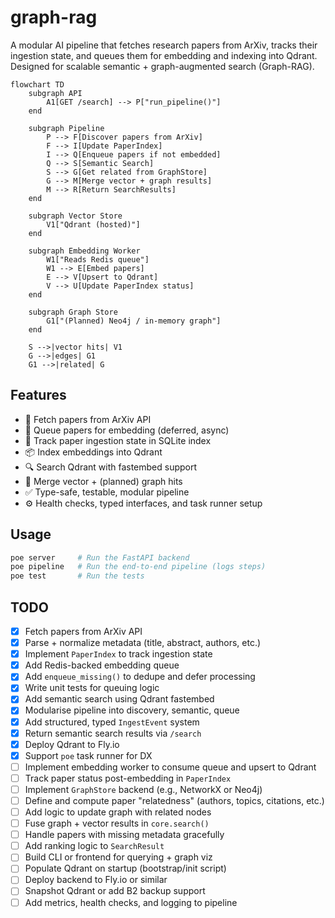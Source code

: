 # graph-rag

A modular AI pipeline that fetches research papers from ArXiv, tracks their ingestion state, and queues them for embedding and indexing into Qdrant. Designed for scalable semantic + graph-augmented search (Graph-RAG).


```mermaid
flowchart TD
    subgraph API
        A1[GET /search] --> P["run_pipeline()"]
    end

    subgraph Pipeline
        P --> F[Discover papers from ArXiv]
        F --> I[Update PaperIndex]
        I --> Q[Enqueue papers if not embedded]
        Q --> S[Semantic Search]
        S --> G[Get related from GraphStore]
        G --> M[Merge vector + graph results]
        M --> R[Return SearchResults]
    end

    subgraph Vector Store
        V1["Qdrant (hosted)"]
    end

    subgraph Embedding Worker
        W1["Reads Redis queue"]
        W1 --> E[Embed papers]
        E --> V[Upsert to Qdrant]
        V --> U[Update PaperIndex status]
    end

    subgraph Graph Store
        G1["(Planned) Neo4j / in-memory graph"]
    end

    S -->|vector hits| V1
    G -->|edges| G1
    G1 -->|related| G
```

## Features

- 📄 Fetch papers from ArXiv API
- 🧠 Queue papers for embedding (deferred, async)
- 🧮 Track paper ingestion state in SQLite index
- 📦 Index embeddings into Qdrant
- 🔍 Search Qdrant with fastembed support
- 🧩 Merge vector + (planned) graph hits
- ✅ Type-safe, testable, modular pipeline
- ⚙️ Health checks, typed interfaces, and task runner setup

## Usage

```bash
poe server     # Run the FastAPI backend
poe pipeline   # Run the end-to-end pipeline (logs steps)
poe test       # Run the tests
```

## TODO

- [x] Fetch papers from ArXiv API  
- [x] Parse + normalize metadata (title, abstract, authors, etc.)  
- [x] Implement `PaperIndex` to track ingestion state  
- [x] Add Redis-backed embedding queue  
- [x] Add `enqueue_missing()` to dedupe and defer processing  
- [x] Write unit tests for queuing logic  
- [x] Add semantic search using Qdrant fastembed  
- [x] Modularise pipeline into discovery, semantic, queue  
- [x] Add structured, typed `IngestEvent` system  
- [x] Return semantic search results via `/search`  
- [x] Deploy Qdrant to Fly.io  
- [x] Support `poe` task runner for DX  
- [ ] Implement embedding worker to consume queue and upsert to Qdrant  
- [ ] Track paper status post-embedding in `PaperIndex`  
- [ ] Implement `GraphStore` backend (e.g., NetworkX or Neo4j)  
- [ ] Define and compute paper "relatedness" (authors, topics, citations, etc.)  
- [ ] Add logic to update graph with related nodes  
- [ ] Fuse graph + vector results in `core.search()`  
- [ ] Handle papers with missing metadata gracefully  
- [ ] Add ranking logic to `SearchResult`  
- [ ] Build CLI or frontend for querying + graph viz  
- [ ] Populate Qdrant on startup (bootstrap/init script)  
- [ ] Deploy backend to Fly.io or similar  
- [ ] Snapshot Qdrant or add B2 backup support  
- [ ] Add metrics, health checks, and logging to pipeline  
